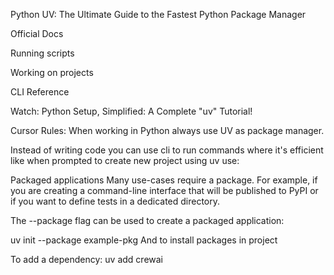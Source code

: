 Python UV: The Ultimate Guide to the Fastest Python Package Manager

Official Docs

Running scripts

Working on projects

CLI Reference

Watch: Python Setup, Simplified: A Complete "uv" Tutorial!

Cursor Rules:
When working in Python always use UV as package manager.

Instead of writing code you can use cli to run commands where it's efficient like when prompted to create new project using uv use:

Packaged applications Many use-cases require a package. For example, if you are creating a command-line interface that will be published to PyPI or if you want to define tests in a dedicated directory.

The --package flag can be used to create a packaged application:

uv init --package example-pkg And to install packages in project

To add a dependency: uv add crewai
